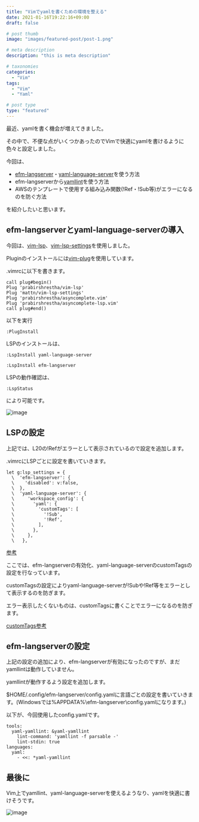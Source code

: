 ```yaml
---
title: "Vimでyamlを書くための環境を整える"
date: 2021-01-16T19:22:16+09:00
draft: false

# post thumb
image: "images/featured-post/post-1.png"

# meta description
description: "this is meta description"

# taxonomies
categories:
  - "Vim"
tags:
  - "Vim"
  - "Yaml"

# post type
type: "featured"
---
```


最近、yamlを書く機会が増えてきました。

その中で、不便な点がいくつかあったのでVimで快適にyamlを書けるように色々と設定しました。

今回は、

- [efm-langserver](https://github.com/mattn/efm-langserver)・[yaml-language-server](https://github.com/redhat-developer/yaml-language-server)を使う方法
- efm-langserverから[yamllint](https://github.com/adrienverge/yamllint)を使う方法
- AWSのテンプレートで使用する組み込み関数(!Ref・!Sub等)がエラーになるのを防ぐ方法

を紹介したいと思います。

## efm-langserverとyaml-language-serverの導入

今回は、[vim-lsp](https://github.com/prabirshrestha/vim-lsp)、[vim-lsp-settings](https://github.com/mattn/vim-lsp-settings)を使用しました。

Pluginのインストールには[vim-plug](https://github.com/junegunn/vim-plug)を使用しています。

.vimrcに以下を書きます。
```
call plug#begin()
Plug 'prabirshrestha/vim-lsp'
Plug 'mattn/vim-lsp-settings'
Plug 'prabirshrestha/asyncomplete.vim'
Plug 'prabirshrestha/asyncomplete-lsp.vim'
call plug#end()
```

以下を実行
```
:PlugInstall
```
LSPのインストールは、
```
:LspInstall yaml-language-server
```
```
:LspInstall efm-langserver
```
LSPの動作確認は、
```
:LspStatus
```
により可能です。

![image](../../images/post/post-1/1.png)

## LSPの設定

上記では、L20の!Refがエラーとして表示されているので設定を追加します。

.vimrcにLSPごとに設定を書いていきます。
```
let g:lsp_settings = {
  \  'efm-langserver': {
  \    'disabled': v:false,
  \  },
  \  'yaml-language-server': {
  \     'workspace_config': {
  \       'yaml': {
  \         'customTags': [
  \           '!Sub',
  \           '!Ref',
  \         ],
  \       },
  \     },
  \   },
```
[参考](https://github.com/redhat-developer/yaml-language-server/issues/77#issuecomment-511768680)

ここでは、efm-langserverの有効化、yaml-language-serverのcustomTagsの設定を行なっています。

customTagsの設定によりyaml-language-serverが!Subや!Ref等をエラーとして表示するのを防ぎます。

エラー表示したくないものは、customTagsに書くことでエラーになるのを防ぎます。

[customTags参考](https://github.com/redhat-developer/yaml-language-server/issues/77#issuecomment-474864515)
## efm-langserverの設定

上記の設定の追加により、efm-langserverが有効になったのですが、まだyamllintは動作していません。

yamllintが動作するよう設定を追加します。

$HOME/.config/efm-langserver/config.yamlに言語ごとの設定を書いていきます。(Windowsでは%APPDATA%\efm-langserver\config.yamlになります。)

以下が、今回使用したconfig.yamlです。
```
tools:
  yaml-yamllint: &yaml-yamllint
    lint-command: 'yamllint -f parsable -'
    lint-stdin: true
languages:
  yaml:
    - <<: *yaml-yamllint
```

## 最後に

Vim上でyamllint、yaml-language-serverを使えるようなり、yamlを快適に書けそうです。

![image](../../images/post/post-1/2.png)
